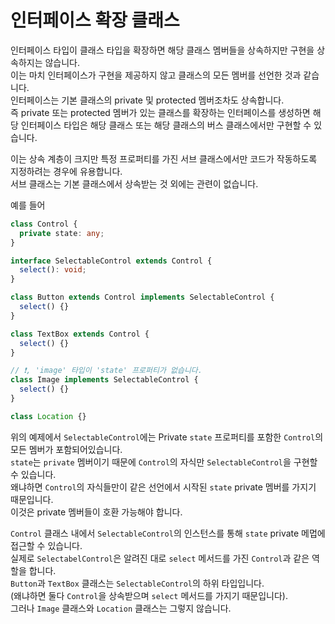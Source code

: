 # 인터페이스 확장 클래스

인터페이스 타입이 클래스 타입을 확장하면 해당 클래스 멤버들을 상속하지만 구현을 상속하지는 않습니다.<br />
이는 마치 인터페이스가 구현을 제공하지 않고 클래스의 모든 멤버를 선언한 것과 같습니다.<br />
인터페이스는 기본 클래스의 private 및 protected 멤버조차도 상속합니다.<br />
즉 private 또는 protected 멤버가 있는 클래스를 확장하는 인터페이스를 생성하면 해당 인터페이스 타입은 해당 클래스 또는 해당 클래스의 버스 클래스에서만 구현할 수 있습니다.

이는 상속 계층이 크지만 특정 프로퍼티를 가진 서브 클래스에서만 코드가 작동하도록 지정하려는 경우에 유용합니다.<br />
서브 클래스는 기본 클래스에서 상속받는 것 외에는 관련이 없습니다.

예를 들어

```ts
class Control {
  private state: any;
}

interface SelectableControl extends Control {
  select(): void;
}

class Button extends Control implements SelectableControl {
  select() {}
}

class TextBox extends Control {
  select() {}
}

// ❗️, 'image' 타입이 'state' 프로퍼티가 없습니다.
class Image implements SelectableControl {
  select() {}
}

class Location {}
```

위의 예제에서 `SelectableControl`에는 Private `state` 프로퍼티를 포함한 `Control`의 모든 멤버가 포함되어있습니다.<br />
`state`는 `private` 멤버이기 때문에 `Control`의 자식만 `SelectableControl`을 구현할 수 있습니다.<br />
왜냐하면 `Control`의 자식들만이 같은 선언에서 시작된 `state` private 멤버를 가지기 때문입니다.<br />
이것은 private 멤버들이 호환 가능해야 합니다.

`Control` 클래스 내에서 `SelectableControl`의 인스턴스를 통해 `state` private 메멉에 접근할 수 있습니다.<br />
실제로 `SelectabelControl`은 알려진 대로 `select` 메서드를 가진 `Control`과 같은 역할을 합니다.<br />
`Button`과 `TextBox` 클래스는 `SelectableControl`의 하위 타입입니다.<br />
(왜냐하면 둘다 `Control`을 상속받으며 `select` 메서드를 가지기 때문입니다).<br />
그러나 `Image` 클래스와 `Location` 클래스는 그렇지 않습니다.